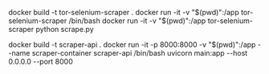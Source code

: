 docker build -t tor-selenium-scraper .
docker run -it -v "$(pwd)":/app tor-selenium-scraper /bin/bash
docker run -it -v "$(pwd)":/app tor-selenium-scraper python scrape.py

docker build -t scraper-api .
docker run -it -p 8000:8000 -v "$(pwd)":/app --name scraper-container scraper-api /bin/bash
uvicorn main:app --host 0.0.0.0 --port 8000
